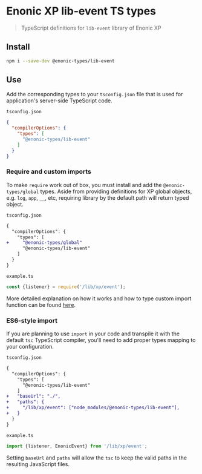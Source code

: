 # Enonic XP lib-event TS types

> TypeScript definitions for `lib-event` library of Enonic XP

## Install

```bash
npm i --save-dev @enonic-types/lib-event
```

## Use

Add the corresponding types to your `tsconfig.json` file that is used for application's server-side TypeScript code.

`tsconfig.json`
```json
{
  "compilerOptions": {
    "types": [
      "@enonic-types/lib-event"
    ]
  }
}
```

### Require and custom imports

To make `require` work out of box, you must install and add the `@enonic-types/global` types. Aside from providing definitions for XP global objects, e.g. `log`, `app`, `__`, etc, requiring library by the default path will return typed object.

`tsconfig.json`
```diff
{
  "compilerOptions": {
    "types": [
+     "@enonic-types/global"
      "@enonic-types/lib-event"
    ]
  }
}
```

`example.ts`
```ts
const {listener} = require('/lib/xp/event');
```

More detailed explanation on how it works and how to type custom import function can be found [here](https://github.com/enonic/xp/tree/master/modules/lib/typescript/README.md).

### ES6-style import

If you are planning to use `import` in your code and transpile it with the default `tsc` TypeScript compiler, you'll need to add proper types mapping to your configuration.

`tsconfig.json`
```diff
{
  "compilerOptions": {
    "types": [
      "@enonic-types/lib-event"
    ]
+   "baseUrl": "./",
+   "paths": {
+     "/lib/xp/event": ["node_modules/@enonic-types/lib-event"],
+   }
  }
}
```

`example.ts`
```ts
import {listener, EnonicEvent} from '/lib/xp/event';
```

Setting `baseUrl` and `paths` will allow the `tsc` to keep the valid paths in the resulting JavaScript files.
